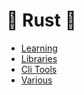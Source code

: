 # 🦀 Rust 🦀

- [Learning](./learning_stuff.md)
- [Libraries](./libraries.md)
- [Cli Tools](./cli.md)
- [Various](./various.md)